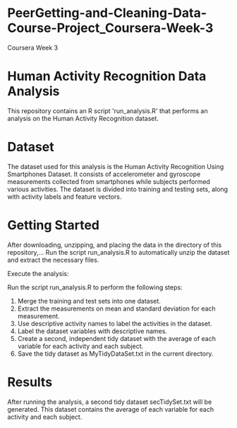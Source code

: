 # PeerGetting-and-Cleaning-Data-Course-Project_Coursera-Week-3
Coursera Week 3

# Human Activity Recognition Data Analysis
This repository contains an R script 'run_analysis.R' that performs an analysis on the Human Activity Recognition dataset.

# Dataset
The dataset used for this analysis is the Human Activity Recognition Using Smartphones Dataset. It consists of accelerometer and gyroscope measurements collected from smartphones while subjects performed various activities. The dataset is divided into training and testing sets, along with activity labels and feature vectors.

# Getting Started

After downloading, unzipping, and placing the data in the directory of this repository,...
Run the script run_analysis.R to automatically unzip the dataset and extract the necessary files.

Execute the analysis:

Run the script run_analysis.R to perform the following steps:
1. Merge the training and test sets into one dataset.
2. Extract the measurements on mean and standard deviation for each measurement.
3. Use descriptive activity names to label the activities in the dataset.
4. Label the dataset variables with descriptive names.
5. Create a second, independent tidy dataset with the average of each variable for each activity and each subject.
6. Save the tidy dataset as MyTidyDataSet.txt in the current directory.

# Results
After running the analysis, a second tidy dataset secTidySet.txt will be generated. This dataset contains the average of each variable for each activity and each subject.
